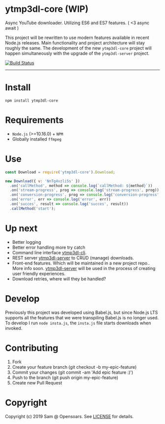 # ytmp3dl-core (WIP)

Async YouTube downloader. Utilizing ES6 and ES7 features. ( <3 async await )

This project will be rewritten to use modern features available in recent Node.js releases. Main functionality and project architecture will stay roughly the same. The development of the new `ytmp3dl-core` project will happen simultaneously with the upgrade of the `ytmp3dl-server` project.

[![Build Status](https://travis-ci.org/opensoars/ytmp3dl-core.svg?branch=master)](https://travis-ci.org/opensoars/ytmp3dl-core)

<!---
[![Coverage Status](https://coveralls.io/repos/opensoars/ytmp3dl-core/badge.svg?branch=master&service=github)](https://coveralls.io/github/opensoars/ytmp3dl-core?branch=master)
[![Inline docs](http://inch-ci.org/github/opensoars/ytmp3dl-core.svg?branch=master)](http://inch-ci.org/github/opensoars/ytmp3dl-core)
[![Codacy Badge](https://api.codacy.com/project/badge/f3e64501763645b9aa483bf83a4dd1d5)](https://www.codacy.com/app/sam_1700/ytmp3dl-core)
[![Code Climate](https://codeclimate.com/github/opensoars/ytmp3dl-core/badges/gpa.svg)](https://codeclimate.com/github/opensoars/ytmp3dl-core)
-->

---


# Install

`npm install ytmp3dl-core`


# Requirements

- `Node.js` (>=10.16.0) + `NPM`
- Globally installed `ffmpeg`

# Use

```js
const Download = require('ytmp3dl-core').Download;

new Download({ v: 'NnTg4vzli5s' })
  .on('callMethod', method => console.log(`callMethod: ${method}`))
  .on('stream-progress', prog => console.log('stream-progress', prog))
  .on('conversion-progress', prog => console.log('conversion-progress', prog))
  .on('error', err => console.log('error', err))
  .on('succes', result => console.log('succes', result))
  .callMethod('start'); 
```


# Up next

* Better logging
* Better error handling more try catch
* Command line interface [ytmp3dl-cli](https://github.com/opensoars/ytmp3dl-cli).
* REST server [ytmp3dl-server](https://github.com/opensoars/ytmp3dl-server) to CRUD (manage) downloads.
* Front-end features. Which will be maintained in a new project repo.. More info soon. [ytmp3dl-server](https://github.com/opensoars/ytmp3dl-server) will be used in the process of creating user friendly experiences.
* Download retries, where will they be handled?


# Develop

Previously this project was developed using Babel.js, but since Node.js LTS supports all the features that we were transpiling Babel.js is no longer used. To develop I run `node insta.js`, the `insta.js` file starts downloads when invoked.


# Contributing

1. Fork
2. Create your feature branch (git checkout -b my-epic-feature)
3. Commit your changes (git commit -am 'Add epic feature :)')
4. Push to the branch (git push origin my-epic-feature)
5. Create new Pull Request


# Copyright

Copyright (c) 2019 Sam @ Opensoars. See [LICENSE](https://github.com/opensoars/ezreq/blob/master/LICENSE) for details.
